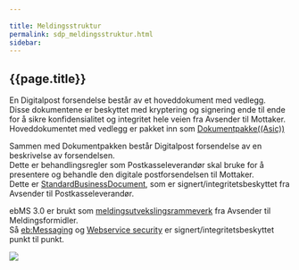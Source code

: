 ```yaml
---
  
title: Meldingsstruktur  
permalink: sdp_meldingsstruktur.html
sidebar:
---
```


## {{page.title}}

En Digitalpost forsendelse består av et hoveddokument med vedlegg.  
Disse dokumentene er beskyttet med kryptering og signering ende til ende
for å sikre konfidensialitet og integritet hele veien fra Avsender til
Mottaker.  
Hoveddokumentet med vedlegg er pakket inn som
[Dokumentpakke((Asic))](forretningslag/Dokumentpakke/index.md)

Sammen med Dokumentpakken består Digitalpost forsendelse av en
beskrivelse av forsendelsen.  
Dette er behandlingsregler som Postkasseleverandør skal bruke for å
presentere og behandle den digitale postforsendelsen til Mottaker.  
Dette er [StandardBusinessDocument](forretningslag/StandardBusinessDocument/index.md), som er
signert/integritetsbeskyttet fra Avsender til Postkasseleverandør.

ebMS 3.0 er brukt som [meldingsutvekslingsrammeverk](transportlag/Meldingsutveksling/index.md) fra Avsender til
Meldingsformidler.  
Så [eb:Messaging](transportlag/Messaging.md) og [Webservice
security](../oppslagstjenesten/ws-security/WebserviceSecurity.md) er signert/integritetsbeskyttet punkt til
punkt.


![](../felleslosninger/meldingsstruktur_enkel.jpg)
